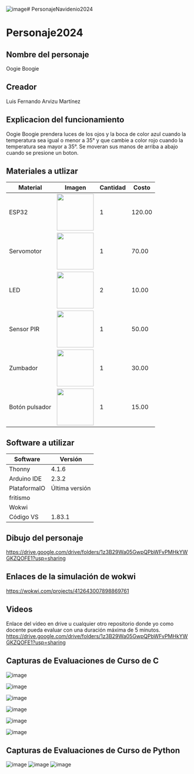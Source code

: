 ![image](https://github.com/user-attachments/assets/4b67ebdc-ccd0-4fe8-8e0a-7b954fd80de1)# PersonajeNavidenio2024

# Personaje2024
## Nombre del personaje
Oogie Boogie
## Creador
Luis Fernando Arvizu Martínez
## Explicacion del funcionamiento
Oogie Boogie prendera luces de los ojos y la boca de color azul cuando la temperatura sea igual o menor a 35° y que cambie a color rojo cuando la temperatura sea mayor a 35°. Se moveran sus manos de arriba a abajo cuando se presione un boton. 

## Materiales a utlizar
|Material|Imagen|Cantidad|Costo|
|--|--|--|--|
|ESP32|<img src="https://ce8dc832c.cloudimg.io/v7/_cdn_/DE/32/E0/00/0/926701_1.jpg?width=640&height=480&wat=1&wat_url=_tme-wrk_%2Ftme_new.png&wat_scale=100p&ci_sign=282e18aa04e4d7bc1858b1a66249a5fa8504927d" width="100"/>|1|120.00|
|Servomotor|<img width="100" src="https://encrypted-tbn0.gstatic.com/images?q=tbn:ANd9GcSn39nqkB9iTNhWsBSkVArYHVuLSJ_vxWIeug&s" />|1|70.00|
|LED|<img src ="https://tse2.mm.bing.net/th?id=OIP.d9mrAotgJx6sLN0iMfXS_wAAAA&pid=Api&P=0&h=180" width="100"/>|2|10.00|
|Sensor PIR|<img src="https://http2.mlstatic.com/D_NQ_NP_778016-MLM49888293805_052022-O.webp" width="100"/>|1|50.00|
|Zumbador|<img width="100" src="https://github.com/user-attachments/assets/e8f3a364-83e3-4194-9eb1-15547012fb1b" />|1|30.00|
|Botón pulsador|<img src ="https://encrypted-tbn0.gstatic.com/images?q=tbn:ANd9GcQbboZfcOe4sOEdqnkjfmF18inXRLwon058_Q&s" width="100"/>|1|15.00|



## Software a utilizar
|Software|Versión|
|--|--|
|Thonny|4.1.6|
|Arduino IDE|2.3.2|
|PlataformaIO|Última versión|
|fritismo||
|Wokwi||
|Código VS|1.83.1|

## Dibujo del personaje
https://drive.google.com/drive/folders/1z3B29Wa05GwpQPbWFvPMHkYWGKZQOFE1?usp=sharing

## Enlaces de la simulación de wokwi
https://wokwi.com/projects/412643007898869761

## Videos
Enlace del vídeo en drive u cualquier otro repositorio donde yo como docente pueda evaluar con una duración máxima de 5 minutos.
https://drive.google.com/drive/folders/1z3B29Wa05GwpQPbWFvPMHkYWGKZQOFE1?usp=sharing

## Capturas de Evaluaciones de Curso de C
![image](https://github.com/user-attachments/assets/1636e842-ef3e-4bf3-acfc-a57dc77a6d0b)

![image](https://github.com/user-attachments/assets/279b05d3-df53-4483-9806-63bf8262a406)

![image](https://github.com/user-attachments/assets/e37eca82-67c7-41f0-8431-2e33041fd6d3)

![image](https://github.com/user-attachments/assets/a2375d54-0b86-4c10-a34f-936174974fd2)

![image](https://github.com/user-attachments/assets/4a7561e2-26ed-4599-81f4-4003eb72c3ec)

![image](https://github.com/user-attachments/assets/0cfeda79-9c04-4029-b533-ee73a10afe0e)

## Capturas de Evaluaciones de Curso de Python
![image](https://github.com/user-attachments/assets/e0ffe5aa-c0c6-4497-a9b1-23b4b662f6c8)
![image](https://github.com/user-attachments/assets/b43104dd-bf70-4af4-9603-f7e2614e8761)
![image](https://github.com/user-attachments/assets/c001676c-16ab-497d-b2ed-fbc5af140902)





